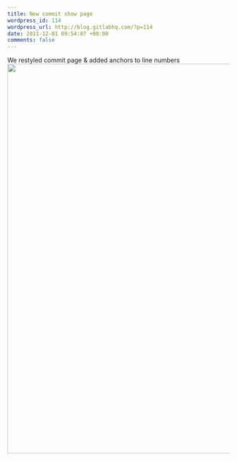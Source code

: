 ```yaml
--- 
title: New commit show page
wordpress_id: 114
wordpress_url: http://blog.gitlabhq.com/?p=114
date: 2011-12-01 09:54:07 +00:00
comments: false
---
```

We restyled commit page & added anchors to line numbers
<a href="http://blog.gitlabhq.com/wp-content/uploads/2011/12/commits1.png"><img src="http://blog.gitlabhq.com/wp-content/uploads/2011/12/commits1.png" alt="" title="commits" width="1059" height="883" class="aligncenter size-full wp-image-115" /></a>
